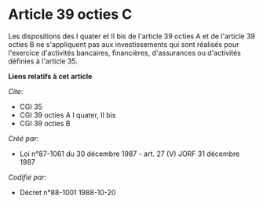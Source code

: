 # Article 39 octies C

Les dispositions des I quater et II bis de l'article 39 octies A et de l'article 39 octies B ne s'appliquent pas aux
investissements qui sont réalisés pour l'exercice d'activités bancaires, financières, d'assurances ou d'activités définies à
l'article 35.

**Liens relatifs à cet article**

_Cite_:

  - CGI 35
  - CGI 39 octies A I quater, II bis
  - CGI 39 octies B

_Créé par_:

  - Loi n°87-1061 du 30 décembre 1987 - art. 27 (V) JORF 31 décembre 1987

_Codifié par_:

  - Décret n°88-1001 1988-10-20
